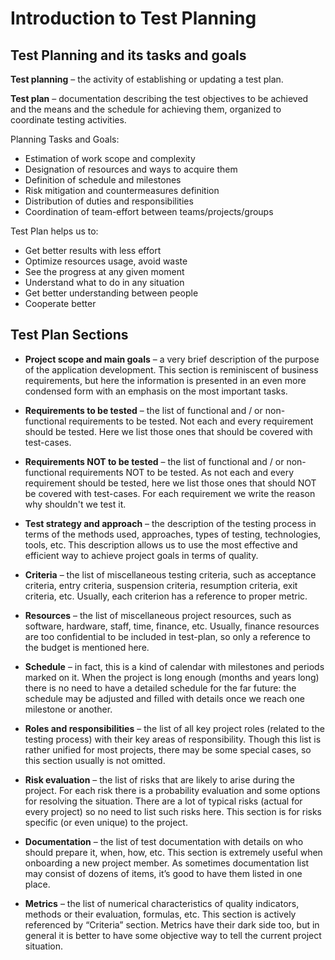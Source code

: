 # Introduction to Test Planning

## Test Planning and its tasks and goals

**Test planning** – the activity of establishing or updating a test plan.

**Test plan** – documentation describing the test objectives to be achieved and
the means and the schedule for achieving them, organized to coordinate testing
activities.

Planning Tasks and Goals:

- Estimation of work scope and complexity
- Designation of resources and ways to acquire them
- Definition of schedule and milestones
- Risk mitigation and countermeasures definition
- Distribution of duties and responsibilities
- Coordination of team-effort between teams/projects/groups

Test Plan helps us to:

- Get better results with less effort
- Optimize resources usage, avoid waste
- See the progress at any given moment
- Understand what to do in any situation
- Get better understanding between people
- Cooperate better

## Test Plan Sections

- **Project scope and main goals** – a very brief description of the purpose of the
  application development. This section is reminiscent of business requirements,
  but here the information is presented in an even more condensed form with an emphasis
  on the most important tasks.

- **Requirements to be tested** – the list of functional and / or non-functional
  requirements to be tested. Not each and every requirement should be tested. Here
  we list those ones that should be covered with test-cases.

- **Requirements NOT to be tested** – the list of functional and / or non-functional
  requirements NOT to be tested. As not each and every requirement should be tested,
  here we list those ones that should NOT be covered with test-cases. For each
  requirement we write the reason why shouldn't we test it.

- **Test strategy and approach** – the description of the testing process in terms
  of the methods used, approaches, types of testing, technologies, tools, etc. This
  description allows us to use the most effective and efficient way to achieve project
  goals in terms of quality.

- **Criteria** – the list of miscellaneous testing criteria, such as acceptance
  criteria, entry criteria, suspension criteria, resumption criteria, exit criteria,
  etc. Usually, each criterion has a reference to proper metric.

- **Resources** – the list of miscellaneous project resources, such as software,
  hardware, staff, time, finance, etc. Usually, finance resources are too confidential
  to be included in test-plan, so only a reference to the budget is mentioned here.

- **Schedule** – in fact, this is a kind of calendar with milestones and periods
  marked on it. When the project is long enough (months and years long) there is
  no need to have a detailed schedule for the far future: the schedule may be
  adjusted and filled with details once we reach one milestone or another.

- **Roles and responsibilities** – the list of all key project roles (related to
  the testing process) with their key areas of responsibility. Though this list is
  rather unified for most projects, there may be some special cases, so this section
  usually is not omitted.

- **Risk evaluation** – the list of risks that are likely to arise during the project.
  For each risk there is a probability evaluation and some options for resolving
  the situation. There are a lot of typical risks (actual for every project) so
  no need to list such risks here. This section is for risks specific (or even
  unique) to the project.

- **Documentation** – the list of test documentation with details on who should
  prepare it, when, how, etc. This section is extremely useful when onboarding a
  new project member. As sometimes documentation list may consist of dozens of
  items, it’s good to have them listed in one place.

- **Metrics** – the list of numerical characteristics of quality indicators,
  methods or their evaluation, formulas, etc. This section is actively referenced
  by “Criteria” section. Metrics have their dark side too, but in general it is
  better to have some objective way to tell the current project situation.
